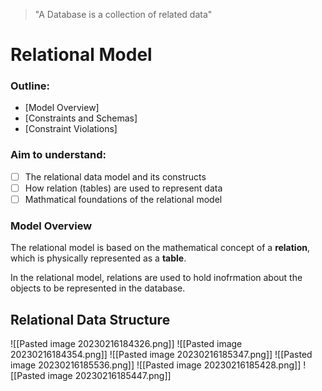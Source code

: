 >
> "A Database is a collection of related data"
>

# Relational Model

### Outline:

- [Model Overview]
- [Constraints and Schemas]
- [Constraint Violations]

### Aim to understand:

- [ ] The relational data model and its constructs 
- [ ] How relation (tables) are used to represent data
- [ ] Mathmatical foundations of the relational model

### Model Overview

The relational model is based on the mathematical concept of a **relation**, which is physically represented as a **table**.

In the relational model, relations are used to hold inofrmation about the objects to be represented in the database.

## Relational Data Structure

![[Pasted image 20230216184326.png]]
![[Pasted image 20230216184354.png]]
![[Pasted image 20230216185347.png]]
![[Pasted image 20230216185536.png]]
![[Pasted image 20230216185428.png]]
![[Pasted image 20230216185447.png]]
